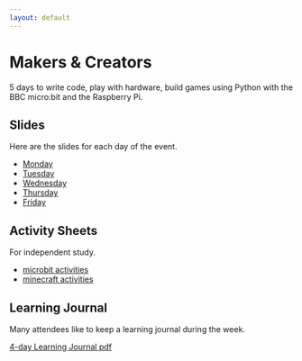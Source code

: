 ```yaml
---
layout: default
---
```

<span style="font-size:3em; color:Tomato"><i class="fas fa-terminal fa-pull-left fa-border"></i></span>
# Makers & Creators

<p>5 days to write code, play with hardware, build games
using Python with the BBC micro:bit and the Raspberry Pi.
</p>


## Slides

Here are the slides for each day of the event.

<ul class="fa-ul">
<li><span class="fa-li"><i class="fas fa-microchip"></i></span><a href="slides-day-1.html">Monday</a></li>
<li><span class="fa-li"><i class="fas fa-laptop"></i></span><a href="slides-day-2.html">Tuesday</a></li>
<li><span class="fa-li"><i class="fas fa-keyboard"></i></span><a href="slides-day-3.html">Wednesday</a></li>
<li><span class="fa-li"><i class="fas fa-globe"></i></span><a href="slides-day-3.html">Thursday</a></li>
<li><span class="fa-li"><i class="fas fa-lightbulb"></i></span><a href="slides-day-5.html">Friday</a></li>
</ul>


## Activity Sheets

For independent study.

<ul class="fa-ul">
<li><span class="fa-li"><i class="fas fa-microchip"></i></span><a href="microbit-activities.html">microbit activities</a></li>
<li><span class="fa-li"><i class="fas fa-keyboard"></i></span><a href="minecraft-activities.html">minecraft activities</a></li>
</ul>


## Learning Journal

Many attendees like to keep a learning journal during the week.

[4-day Learning Journal pdf](learning-journal-4.pdf)
